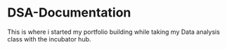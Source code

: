 # DSA-Documentation
This is where i started my portfolio building while taking my Data analysis class with the incubator hub.
